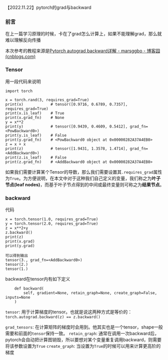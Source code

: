 【2022.11.22】pytorch的grad与backward

### 前言

在上一篇学习原理的时候，卡在了grad怎么计算上，如果不能理解grad，那么就难以理解反向传播

本次参考的教程来源是[Pytorch autograd,backward详解 - marsggbo - 博客园 (cnblogs.com)](https://www.cnblogs.com/marsggbo/p/11549631.html)

### Tensor

用一段代码来说明

```
import torch

x = torch.rand(3, requires_grad=True)
print(x)			# tensor([0.9716, 0.6789, 0.7357], requires_grad=True)
print(x.is_leaf)	# True
print(x.grad_fn)	# None
y = x**2
print(y)			# tensor([0.9439, 0.4609, 0.5412], grad_fn=<PowBackward0>)
print(y.is_leaf)	# False
print(y.grad_fn)	# <PowBackward0 object at 0x00000282A37A4EB0>
z = x + x
print(z)			# tensor([1.9431, 1.3578, 1.4714], grad_fn=<AddBackward0>)
print(z.is_leaf)	# False
print(z.grad_fn)	# <AddBackward0 object at 0x00000282A37A4EB0>
```

如果我们需要计算某个Tensor的导数，那么我们需要设置其`.requires_grad`属性为`True`。为方便说明，在本文中对于这种我们自己定义的变量，我们称之为**叶子节点(leaf nodes)**，而基于叶子节点得到的中间或最终变量则可称之为**结果节点**。

### backward

代码

```
x = torch.tensor(1.0, requires_grad=True)
y = torch.tensor(2.0, requires_grad=True)
z = x**2+y
z.backward()
print(z)
print(x.grad)
print(y.grad)

可以得到输出
tensor(3., grad_fn=<AddBackward0>)
tensor(2.)
tensor(1.)
```

backward在tensor内有如下定义

```
    def backward(
        self, gradient=None, retain_graph=None, create_graph=False, inputs=None
    )
```

`tensor`: 用于计算梯度的tensor。也就是说这两种方式是等价的：`torch.autograd.backward(z) == z.backward()`

`grad_tensors`: 在计算矩阵的梯度时会用到。他其实也是一个tensor，shape一般需要和前面的`tensor`保持一致。
`retain_graph`: 通常在调用一次backward后，pytorch会自动把计算图销毁，所以要想对某个变量重复调用backward，则需要将该参数设置为`True`
`create_graph`: 当设置为`True`的时候可以用来计算更高阶的梯度